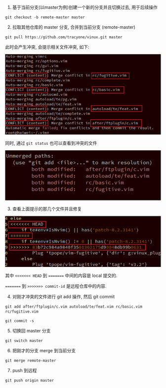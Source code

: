 
1. 基于当前分支(以master为例)创建一个新的分支并且切换过去, 用于后续操作

```
git checkout -b remote-master master
```

2. 拉取其他仓库的 master 分支, 合并到当前分支 (remote-master)

```
git pull https://github.com/tracyone/vinux.git master
```

此时会产生冲突, 会提示相关文件冲突, 如下:

![2021-11-07-01-08-05.png](./images/2021-11-07-01-08-05.png)

同时, 通过 `git status` 也可以查看到冲突的文件

![2021-11-07-01-08-26.png](./images/2021-11-07-01-08-26.png)

3. 查看上面提示的那几个文件并且修复

![2021-11-07-01-17-58.png](./images/2021-11-07-01-17-58.png)

其中 `<<<<<<< HEAD` 到 `=======` 中间的内容是 local 提交的. 

`=======` 到 `>>>>>>> commit-id` 是远程仓库中的内容. 

4. 对刚才冲突的文件进行 git add 操作, 然后 git commit

```
git add after/ftplugin/c.vim autoload/te/feat.vim rc/basic.vim rc/fugitive.vim
```

```
git commit -s
```

5. 切换回 master 分支

```
git switch master
```

6. 把刚才的分支 merge 到当前分支

```
git merge remote-master
```

7. push 到远程

```
git push origin master
```